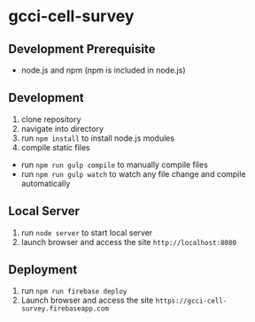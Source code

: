 # gcci-cell-survey

## Development Prerequisite
- node.js and npm (npm is included in node.js)

## Development
1. clone repository
2. navigate into directory
3. run `npm install` to install node.js modules
4. compile static files
  - run `npm run gulp compile` to manually compile files
  - run `npm run gulp watch` to watch any file change and compile automatically

## Local Server
1. run `node server` to start local server
2. launch browser and access the site `http://localhost:8080`

## Deployment
1. run `npm run firebase deploy`
2. Launch browser and access the site `https://gcci-cell-survey.firebaseapp.com`